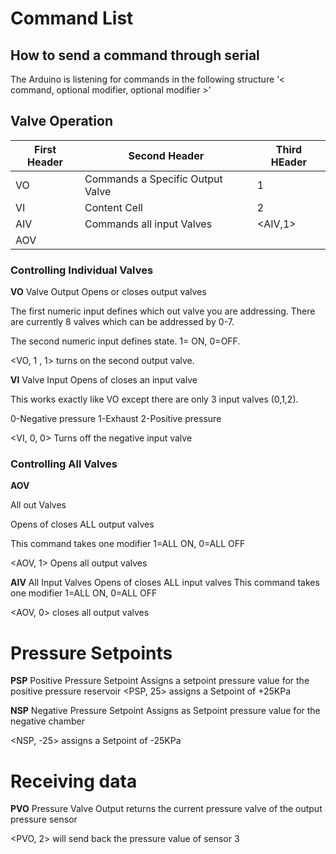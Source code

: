 # Command List
## How to send a command through serial

The Arduino is listening for commands in the following structure		‘< command, optional modifier, optional modifier >’

## Valve Operation
First Header  | Second Header | Third HEader
  ------------- | ------------- | -------------
  VO  | Commands a Specific Output Valve | 1
  VI  | Content Cell | 2
  AIV | Commands all input Valves | <AIV,1>
  AOV |

### Controlling Individual Valves

**VO**	Valve Output	Opens or closes output valves

The first numeric input defines which out valve you are addressing. There are currently 8 valves which can be addressed by 0-7.

The second numeric input defines state. 1= ON, 0=OFF.

<VO, 1 , 1> turns on the second output valve.

**VI**	Valve Input		Opens of closes an input valve

This works exactly like VO except there are only 3 input valves (0,1,2).

0-Negative pressure
1-Exhaust
2-Positive pressure

<VI, 0, 0> Turns off the negative input valve

### Controlling All Valves

**AOV**	

All out Valves

Opens of closes ALL output valves

This command takes one modifier 1=ALL ON,  0=ALL OFF

<AOV, 1> Opens all output valves


**AIV**	All Input Valves	Opens of closes ALL input valves
This command takes one modifier 1=ALL ON,  0=ALL OFF

<AOV, 0> closes all output valves
# Pressure Setpoints

**PSP**	Positive Pressure Setpoint		Assigns a setpoint pressure value for the positive pressure reservoir
<PSP, 25> assigns a Setpoint of +25KPa


**NSP**	Negative Pressure Setpoint  Assigns as Setpoint pressure value for the negative chamber

<NSP, -25> assigns a Setpoint of -25KPa

# Receiving data

**PVO**	Pressure Valve Output	returns the current pressure valve of the output pressure sensor

<PVO, 2> will send back the pressure value of sensor 3






